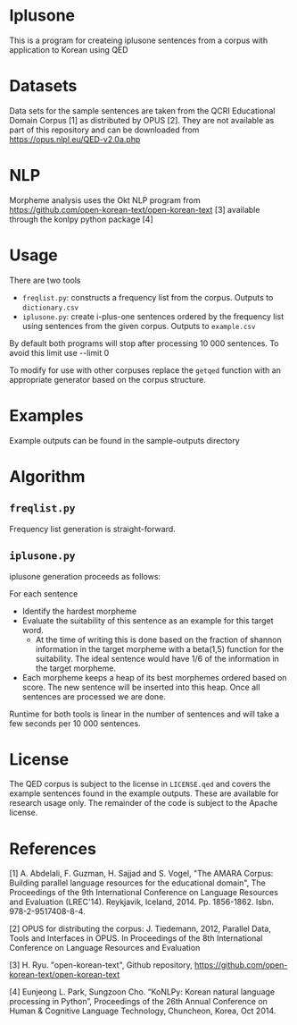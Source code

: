 # Iplusone
This is a program for createing iplusone sentences from a corpus with application to Korean using QED

# Datasets
Data sets for the sample sentences are taken from the QCRI Educational Domain Corpus [1] as distributed by OPUS [2].
They are not available as part of this repository and can be downloaded from https://opus.nlpl.eu/QED-v2.0a.php

# NLP
Morpheme analysis uses the Okt NLP program from https://github.com/open-korean-text/open-korean-text [3] available
through the konlpy python package [4]

# Usage
There are two tools
- `freqlist.py`: constructs a frequency list from the corpus. Outputs to `dictionary.csv`
- `iplusone.py`: create i-plus-one sentences ordered by the frequency list using sentences from the given corpus.
  Outputs to `example.csv`

By default both programs will stop after processing 10 000 sentences. To avoid this limit use --limit 0

To modify for use with other corpuses replace the `getqed` function with an appropriate generator based on the corpus
structure.

# Examples
Example outputs can be found in the sample-outputs directory

# Algorithm
## `freqlist.py`
Frequency list generation is straight-forward.

## `iplusone.py`
iplusone generation proceeds as follows:

For each sentence
- Identify the hardest morpheme
- Evaluate the suitability of this sentence as an example for this target word.
    - At the time of writing this is done based on the fraction of shannon information in the target morpheme with a
      beta(1,5) function for the suitability. The ideal sentence would have 1/6 of the information in the target
morpheme.
- Each morpheme keeps a heap of its best morphemes ordered based on score. The new sentence will be inserted into this
  heap. Once all sentences are processed we are done.

Runtime for both tools is linear in the number of sentences and will take a few seconds per 10 000 sentences.

# License
The QED corpus is subject to the license in `LICENSE.qed` and covers the example sentences found in the example outputs.
These are available for research usage only. The remainder of the code is subject to the Apache license.

# References
[1] A. Abdelali, F. Guzman, H. Sajjad and S. Vogel, "The AMARA Corpus: Building parallel language resources for the
educational domain", The Proceedings of the 9th International Conference on Language Resources and Evaluation (LREC'14).
Reykjavik, Iceland, 2014. Pp. 1856-1862. Isbn. 978-2-9517408-8-4. 

[2] OPUS for distributing the corpus: J. Tiedemann, 2012, Parallel Data, Tools and Interfaces in OPUS. In Proceedings of
the 8th International Conference on Language Resources and Evaluation

[3] H. Ryu. "open-korean-text", Github repository, https://github.com/open-korean-text/open-korean-text

[4] Eunjeong L. Park, Sungzoon Cho. “KoNLPy: Korean natural language processing in Python”, Proceedings of the 26th
Annual Conference on Human & Cognitive Language Technology, Chuncheon, Korea, Oct 2014.
